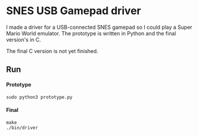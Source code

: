 # SNES USB Gamepad driver
I made a driver for a USB-connected SNES gamepad so I could play a Super Mario World emulator. The prototype is written in Python and the final version's in C.

The final C version is not yet finished.

## Run
#### Prototype
```
sudo python3 prototype.py
```
#### Final
```
make
./bin/driver
```
